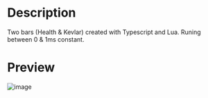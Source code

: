 # Description
Two bars (Health &amp; Kevlar) created with Typescript and Lua.
Runing between 0 & 1ms constant.

# Preview
![image](https://user-images.githubusercontent.com/125687252/226789418-c7cc3e1e-3703-4f63-a4d2-47cdcf8eb26f.png)
